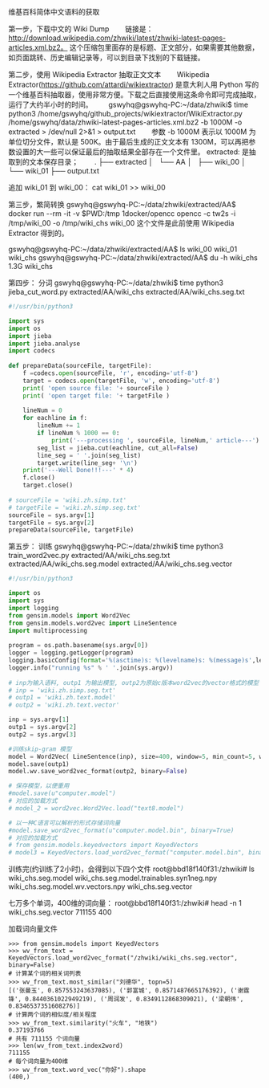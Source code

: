 
维基百科简体中文语料的获取

第一步，下载中文的 Wiki Dump
　　链接是：http://download.wikipedia.com/zhwiki/latest/zhwiki-latest-pages-articles.xml.bz2。
这个压缩包里面存的是标题、正文部分，如果需要其他数据，如页面跳转、历史编辑记录等，可以到目录下找别的下载链接。
　　

第二步，使用 Wikipedia Extractor 抽取正文文本
　　Wikipedia Extractor(https://github.com/attardi/wikiextractor) 是意大利人用 Python 写的一个维基百科抽取器，使用非常方便。下载之后直接使用这条命令即可完成抽取，运行了大约半小时的时间。
　　gswyhq@gswyhq-PC:~/data/zhwiki$ time python3 /home/gswyhq/github_projects/wikiextractor/WikiExtractor.py /home/gswyhq/data/zhwiki-latest-pages-articles.xml.bz2 -b 1000M -o extracted > /dev/null 2>&1 > output.txt
　　参数 -b 1000M 表示以 1000M 为单位切分文件，默认是 500K。由于最后生成的正文文本有 1300M，可以再把参数设置的大一些可以保证最后的抽取结果全部存在一个文件里。
    extracted: 是抽取到的文本保存目录；
　　.
├── extracted
│   └── AA
│       ├── wiki_00
│       └── wiki_01
├── output.txt

追加 wiki_01 到 wiki_00： cat wiki_01 >> wiki_00

第三步，繁简转换
gswyhq@gswyhq-PC:~/data/zhwiki/extracted/AA$ docker run --rm -it -v $PWD:/tmp 1docker/opencc opencc -c tw2s -i /tmp/wiki_00 -o /tmp/wiki_chs
wiki_00 这个文件是此前使用 Wikipedia Extractor 得到的。

gswyhq@gswyhq-PC:~/data/zhwiki/extracted/AA$ ls
wiki_00  wiki_01  wiki_chs
gswyhq@gswyhq-PC:~/data/zhwiki/extracted/AA$ du -h wiki_chs
1.3G	wiki_chs

第四步： 分词
gswyhq@gswyhq-PC:~/data/zhwiki$ time python3 jieba_cut_word.py extracted/AA/wiki_chs extracted/AA/wiki_chs.seg.txt
```python
#!/usr/bin/python3

import sys
import os
import jieba
import jieba.analyse
import codecs
 
def prepareData(sourceFile, targetFile):
    f =codecs.open(sourceFile, 'r', encoding='utf-8')
    target = codecs.open(targetFile, 'w', encoding='utf-8')
    print( 'open source file: '+ sourceFile )
    print( 'open target file: '+ targetFile )
     
    lineNum = 0
    for eachline in f:
        lineNum += 1
        if lineNum % 1000 == 0:
            print('---processing ', sourceFile, lineNum,' article---')
        seg_list = jieba.cut(eachline, cut_all=False)
        line_seg = ' '.join(seg_list)
        target.write(line_seg+ '\n')
    print('---Well Done!!!---' * 4)
    f.close()
    target.close()
     
# sourceFile = 'wiki.zh.simp.txt'
# targetFile = 'wiki.zh.simp.seg.txt'
sourceFile = sys.argv[1]
targetFile = sys.argv[2]
prepareData(sourceFile, targetFile)

```
第五步： 训练
gswyhq@gswyhq-PC:~/data/zhwiki$ time python3 train_word2vec.py extracted/AA/wiki_chs.seg.txt extracted/AA/wiki_chs.seg.model extracted/AA/wiki_chs.seg.vector

```python
#!/usr/bin/python3

import os
import sys
import logging
from gensim.models import Word2Vec
from gensim.models.word2vec import LineSentence
import multiprocessing
 
program = os.path.basename(sys.argv[0])
logger = logging.getLogger(program)
logging.basicConfig(format='%(asctime)s: %(levelname)s: %(message)s',level=logging.INFO)
logger.info("running %s" % ' '.join(sys.argv))
 
# inp为输入语料, outp1 为输出模型, outp2为原始c版本word2vec的vector格式的模型
# inp = 'wiki.zh.simp.seg.txt'
# outp1 = 'wiki.zh.text.model'
# outp2 = 'wiki.zh.text.vector'

inp = sys.argv[1]
outp1 = sys.argv[2]
outp2 = sys.argv[3]

#训练skip-gram 模型
model = Word2Vec( LineSentence(inp), size=400, window=5, min_count=5, workers=multiprocessing.cpu_count() )
model.save(outp1)
model.wv.save_word2vec_format(outp2, binary=False)

# 保存模型，以便重用
#model.save(u"computer.model")
# 对应的加载方式
# model_2 = word2vec.Word2Vec.load("text8.model")

# 以一种C语言可以解析的形式存储词向量
#model.save_word2vec_format(u"computer.model.bin", binary=True)
# 对应的加载方式
# from gensim.models.keyedvectors import KeyedVectors
# model3 = KeyedVectors.load_word2vec_format("computer.model.bin", binary=True)

```
训练完(约训练了2小时)，会得到以下四个文件
root@bbd18f140f31:/zhwiki# ls
wiki_chs.seg.model  wiki_chs.seg.model.trainables.syn1neg.npy  wiki_chs.seg.model.wv.vectors.npy wiki_chs.seg.vector

七万多个单词，400维的词向量：
root@bbd18f140f31:/zhwiki# head -n 1 wiki_chs.seg.vector 
711155 400

加载词向量文件
```shell
>>> from gensim.models import KeyedVectors
>>> wv_from_text = KeyedVectors.load_word2vec_format("/zhwiki/wiki_chs.seg.vector", binary=False)
# 计算某个词的相关词列表
>>> wv_from_text.most_similar("刘德华", topn=5)
[('张曼玉', 0.857553243637085), ('郭富城', 0.8571487665176392), ('谢霆锋', 0.8440361022949219), ('周润发', 0.8349112868309021), ('梁朝伟', 0.8346537351608276)]
# 计算两个词的相似度/相关程度
>>> wv_from_text.similarity("火车", "地铁")
0.37193766
# 共有 711155 个词向量
>>> len(wv_from_text.index2word)
711155
# 每个词向量为400维
>>> wv_from_text.word_vec("你好").shape
(400,)
```